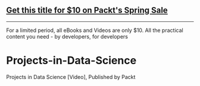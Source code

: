 ## [Get this title for $10 on Packt's Spring Sale](https://www.packt.com/V16936?utm_source=github&utm_medium=packt-github-repo&utm_campaign=spring_10_dollar_2022)
-----
For a limited period, all eBooks and Videos are only $10. All the practical content you need \- by developers, for developers

# Projects-in-Data-Science
Projects in Data Science [Video], Published by Packt
